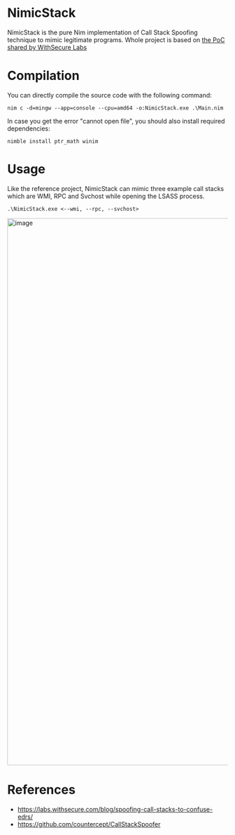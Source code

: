# NimicStack

NimicStack is the pure Nim implementation of Call Stack Spoofing technique to mimic legitimate programs. Whole project is based on [the PoC shared by WithSecure Labs](https://labs.withsecure.com/blog/spoofing-call-stacks-to-confuse-edrs/)

# Compilation

You can directly compile the source code with the following command:

`nim c -d=mingw --app=console --cpu=amd64 -o:NimicStack.exe .\Main.nim`

In case you get the error "cannot open file", you should also install required dependencies:

`nimble install ptr_math winim`

# Usage

Like the reference project, NimicStack can mimic three example call stacks which are WMI, RPC and Svchost while opening the LSASS process. 

`.\NimicStack.exe <--wmi, --rpc, --svchost>`

<img width="1246" alt="image" src="https://user-images.githubusercontent.com/26549173/182203399-9ace7885-cd7a-40a5-bb75-fd7d71c896cf.png">


# References

- https://labs.withsecure.com/blog/spoofing-call-stacks-to-confuse-edrs/
- https://github.com/countercept/CallStackSpoofer
